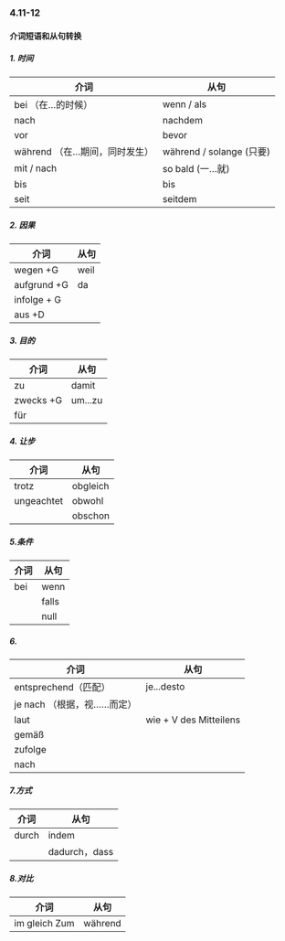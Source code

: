 ### 4.11-12



#### 介词短语和从句转换

##### 1. 时间

| 介词                           | 从句                     |
| ------------------------------ | ------------------------ |
| bei （在…的时候）              | wenn / als               |
| nach                           | nachdem                  |
| vor                            | bevor                    |
| während  （在…期间，同时发生） | während / solange (只要) |
| mit / nach                     | so bald (一…就)          |
| bis                            | bis                      |
| seit                           | seitdem                  |

##### 2. 因果

| 介词        | 从句 |
| ----------- | ---- |
| wegen +G    | weil |
| aufgrund +G | da   |
| infolge + G |      |
| aus +D      |      |

##### 3. 目的

| 介词      | 从句    |
| --------- | ------- |
| zu        | damit   |
| zwecks +G | um...zu |
| für       |         |

##### 4. 让步

| 介词       | 从句     |
| ---------- | -------- |
| trotz      | obgleich |
| ungeachtet | obwohl   |
|            | obschon  |

##### 5.条件

| 介词 | 从句  |
| ---- | ----- |
| bei  | wenn  |
|      | falls |
|      | null  |

##### 6.

| 介词                       | 从句                   |
| -------------------------- | ---------------------- |
| entsprechend（匹配）       | je...desto             |
| je nach （根据，视……而定） |                        |
| laut                       | wie + V des Mitteilens |
| gemäß                      |                        |
| zufolge                    |                        |
| nach                       |                        |

##### 7.方式

| 介词  | 从句          |
| ----- | ------------- |
| durch | indem         |
|       | dadurch，dass |

##### 8.对比

| 介词          | 从句    |
| ------------- | ------- |
| im gleich Zum | während |

